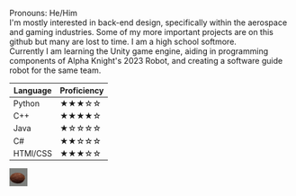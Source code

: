 Pronouns: He/Him<br>
I'm mostly interested in back-end design, specifically within the aerospace and gaming industries. Some of my more important projects are on this github but many are lost to time. I am a high school softmore.<br>
Currently I am learning the Unity game engine, aiding in programming components of Alpha Knight's 2023 Robot, and creating a software guide robot for the same team. <br>

| Language | Proficiency |
| -------- | ----------- |
| Python   | ★★★☆☆     |
| C++      | ★★★★☆     |
| Java     | ★☆☆☆☆     |
| C#       | ★★☆☆☆     |
| HTMl/CSS | ★★★☆☆     |

<img src="coconut.jpg" alt="dontremovethisorgithubwilldie" width="32"/>
